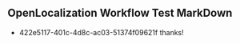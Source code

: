 ## OpenLocalization Workflow Test MarkDown
* 422e5117-401c-4d8c-ac03-51374f09621f 
thanks!<!--HONumber=Mar16_HO4-->
